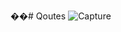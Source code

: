 ��#   Q o u t e s 
 
 ![Capture](https://github.com/user-attachments/assets/528184bf-d2f7-4b4a-be2c-3befab15c100)

